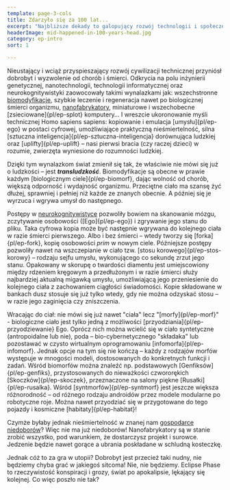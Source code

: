 ```yaml
---
template: page-3-cols
title: Zdarzyło się za 100 lat...
excerpt: "Najbliższe dekady to galopujący rozwój technologii i społeczeństwa, które usiłują za nim nadążyć"
headerImage: mid-happened-in-100-years-head.jpg
category: ep-intro
sort: 1

---
```

Nieustający i wciąż przyspieszający rozwój cywilizacji technicznej przyniósł dobrobyt i wyzwolenie od chorób i śmierci. Odkrycia na polu inżynierii genetycznej, nanotechnologii, technologii informatycznej oraz neurokognitywistyki zaowocowały takimi wynalazkami jak: wszechstronne [biomodyfikacje](#), szybkie leczenie i regeneracja nawet po biologicznej śmierci organizmu, [nanofabrykatory](#), miniaturowe i wszechobecne [zsieciowane]{pl/ep-splot} komputery… I wreszcie ukoronowanie myśli technicznej Homo sapiens sapiens: kopiowanie i emulacja [umysłu]{pl/ep-ego} w postaci cyfrowej, umożliwiające praktyczną nieśmiertelność, silna [sztuczna inteligencja]{pl/ep-sztuczna-inteligencja} dorównująca ludzkiej oraz [uplifty]{pl/ep-uplift} – nasi pierwsi bracia (czy raczej dzieci) w rozumie, zwierzęta wyniesione do rozumności ludzkiej.

Dzięki tym wynalazkom świat zmienił się tak, że właściwie nie mówi się już o ludzkości – jest **_transludzkość_**. Biomodyfikacje są obecne w prawie każdym [biologicznym ciele]{pl/ep-biomorf}, dając wolność od chorób, większą odporność i wydajność organizmu. Przeciętne ciało ma szansę żyć dłużej, sprawniej i pełniej niż każde ze znanych obecnie. A później się je wyrzuca i wgrywa umysł do następnego.

Postępy w [neurokognitywistyce](https://en.wikipedia.org/wiki/Cognitive_neuroscience) pozwoliły bowiem na skanowanie mózgu, zczytywanie osobowości ([Ego]{pl/ep-ego}) i zgrywanie jego stanu do pliku. Taka cyfrowa kopia może być następnie wgrywana do kolejnego ciała w razie śmierci pierwszego. Albo i bez śmierci – wtedy tworzy się [forka]{pl/ep-fork}, kopię osobowości _prim_ w nowym ciele. Późniejsze postępy pozwoliły nawet na wszczepianie w ciało tzw. [stosu korowego]{pl/ep-stos-korowy} – rodzaju sejfu umysłu, wykonującego co sekundę zrzut jego stanu. Opakowany w skorupę o twardości diamentu jest umiejscowiony między rdzeniem kręgowym a przedłużonym i w razie śmierci służy najbardziej aktualną migawką umysłu, umożliwiającą jego przeniesienie do kolejnego ciała z zachowaniem ciągłości świadomości. Kopie składowane w bankach dusz stosuje się już tylko wtedy, gdy nie można odzyskać stosu – w razie jego zaginięcia czy zniszczenia.

Wracając do ciał: nie mówi się już nawet "ciała" lecz "[morfy]{pl/ep-morf}" - biologiczne ciało jest tylko jedną z możliwości [przyodziania]{pl/ep-przyodziewanie} Ego. Oprócz nich można wcielić się w ciało syntetyczne (antropoidalne lub nie), poda – bio-cybernetycznego "składaka" lub pozostawać w czysto wirtualnym oprogramowaniu [infomorfa]{pl/ep-infomorf}. Jednak opcje na tym się nie kończą – każdy z rodzajów morfów występuje w mnogości modeli, dostosowanych do konkretnych funkcji i zadań. Wśród biomorfów można znaleźć np. podstawowych [Genfiksów]{pl/ep-genfiks}, przystosowanych do nieważkości czwororękich [Skoczków]{pl/ep-skoczek}, przeznaczone na salony piękne [Rusałki]{pl/ep-rusalka}. Wśród [syntmorfów]{pl/ep-syntmorf} jest jeszcze większa różnorodność – od różnego rodzaju androidów przez modele modularne po robotyczne roje. Można nawet przyodziać się w przygotowane do tego pojazdy i kosmiczne [habitaty]{pl/ep-habitat}!

Czymże byłaby jednak nieśmiertelność w znanej nam [gospodarce niedoborów](https://en.wikipedia.org/wiki/Scarcity)? Więc nie ma już niedoborów! Nanofabrykatory są w stanie zrobić wszystko, pod warunkiem, że dostarczysz projekt i surowce. Jedzenie będzie nawet gorące a ubrania poskładane w schludną kosteczkę.

Jednak cóż to za gra w utopii? Dobrobyt jest przecież taki nudny, nie będziemy chyba grać w jakiegoś sitcoma! Nie, nie będziemy. Eclipse Phase to rzeczywistość konspiracji i grozy, świat po apokalipsie, lękający się kolejnej. Co więc poszło nie tak?
